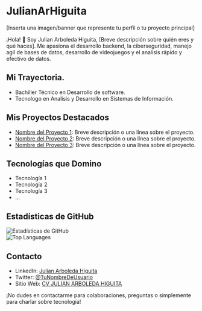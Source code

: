 # JulianArHiguita

[Inserta una imagen/banner que represente tu perfil o tu proyecto principal]

¡Hola! 👋 Soy Julian Arboleda Higuita, [Breve descripción sobre quién eres y qué haces]. Me apasiona el desarrollo backend, la ciberseguridad, manejo agil de bases de datos, desarrollo de videojuegos y el analisis rápido y efectivo de datos.  

## Mi Trayectoria.
- Bachiller Técnico en Desarrollo de software.
- Tecnologo en Analisis y Desarrollo en Sistemas de Información.

## Mis Proyectos Destacados

- [Nombre del Proyecto 1](enlace): Breve descripción o una línea sobre el proyecto.
- [Nombre del Proyecto 2](enlace): Breve descripción o una línea sobre el proyecto.
- [Nombre del Proyecto 3](enlace): Breve descripción o una línea sobre el proyecto.

## Tecnologías que Domino

- Tecnología 1
- Tecnología 2
- Tecnología 3
- ...

## Estadísticas de GitHub

![Estadísticas de GitHub](https://github-readme-stats.vercel.app/api?username=JulianArHiguita&show_icons=true&theme=radical)  
![Top Languages](https://github-readme-stats.vercel.app/api/top-langs/?username=JulianArHiguita&layout=compact)


## Contacto

- LinkedIn: [Julian Arboleda Higuita](https://www.linkedin.com/in/julian-arboleda-higuita-7324ab1b4/)
- Twitter: [@TuNombreDeUsuario](enlace)
- Sitio Web: [CV JULIAN ARBOLEDA HIGUITA](https://julianarhiguita.github.io/CV/)

¡No dudes en contactarme para colaboraciones, preguntas o simplemente para charlar sobre tecnología!


